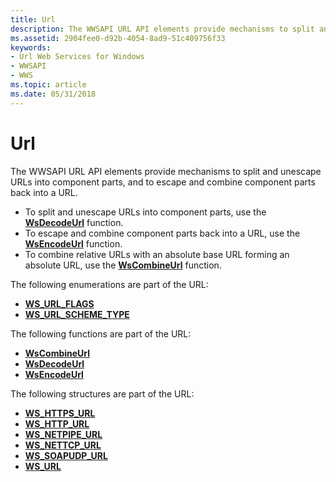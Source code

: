 ```yaml
---
title: Url
description: The WWSAPI URL API elements provide mechanisms to split and unescape URLs into component parts, and to escape and combine component parts back into a URL.
ms.assetid: 2904fee0-d92b-4054-8ad9-51c409756f33
keywords:
- Url Web Services for Windows
- WWSAPI
- WWS
ms.topic: article
ms.date: 05/31/2018
---
```


# Url

The WWSAPI URL API elements provide mechanisms to split and unescape URLs into component parts, and to escape and combine component parts back into a URL.

-   To split and unescape URLs into component parts, use the [**WsDecodeUrl**](/windows/desktop/api/WebServices/nf-webservices-wsdecodeurl) function.
-   To escape and combine component parts back into a URL, use the [**WsEncodeUrl**](/windows/desktop/api/WebServices/nf-webservices-wsencodeurl) function.
-   To combine relative URLs with an absolute base URL forming an absolute URL, use the [**WsCombineUrl**](/windows/desktop/api/WebServices/nf-webservices-wscombineurl) function.

The following enumerations are part of the URL:

-   [**WS\_URL\_FLAGS**](/windows/win32/api/webservices/ne-webservices-ws_xml_writer_encoding_type)
-   [**WS\_URL\_SCHEME\_TYPE**](/windows/desktop/api/WebServices/ne-webservices-ws_url_scheme_type)

The following functions are part of the URL:

-   [**WsCombineUrl**](/windows/desktop/api/WebServices/nf-webservices-wscombineurl)
-   [**WsDecodeUrl**](/windows/desktop/api/WebServices/nf-webservices-wsdecodeurl)
-   [**WsEncodeUrl**](/windows/desktop/api/WebServices/nf-webservices-wsencodeurl)

The following structures are part of the URL:

-   [**WS\_HTTPS\_URL**](/windows/desktop/api/WebServices/ns-webservices-ws_https_url)
-   [**WS\_HTTP\_URL**](/windows/desktop/api/WebServices/ns-webservices-ws_http_url)
-   [**WS\_NETPIPE\_URL**](/windows/desktop/api/WebServices/ns-webservices-ws_namedpipe_sspi_transport_security_binding)
-   [**WS\_NETTCP\_URL**](/windows/desktop/api/WebServices/ns-webservices-ws_nettcp_url)
-   [**WS\_SOAPUDP\_URL**](/windows/desktop/api/WebServices/ns-webservices-ws_soapudp_url)
-   [**WS\_URL**](/windows/desktop/api/WebServices/ns-webservices-ws_url)

 

 




